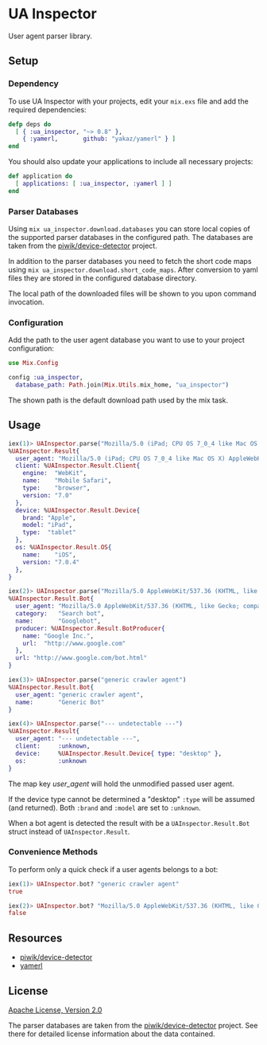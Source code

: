 # UA Inspector

User agent parser library.


## Setup

### Dependency

To use UA Inspector with your projects, edit your `mix.exs` file and add the
required dependencies:

```elixir
defp deps do
  [ { :ua_inspector, "~> 0.8" },
    { :yamerl,       github: "yakaz/yamerl" } ]
end
```

You should also update your applications to include all necessary projects:

```elixir
def application do
  [ applications: [ :ua_inspector, :yamerl ] ]
end
```

### Parser Databases

Using `mix ua_inspector.download.databases` you can store local copies of the
supported parser databases in the configured path. The databases are taken from
the [piwik/device-detector](https://github.com/piwik/device-detector) project.

In addition to the parser databases you need to fetch the short code maps
using `mix ua_inspector.download.short_code_maps`. After conversion to yaml
files they are stored in the configured database directory.

The local path of the downloaded files will be shown to you upon command
invocation.

### Configuration

Add the path to the user agent database you want to use to your project
configuration:

```elixir
use Mix.Config

config :ua_inspector,
  database_path: Path.join(Mix.Utils.mix_home, "ua_inspector")
```

The shown path is the default download path used by the mix task.


## Usage

```elixir
iex(1)> UAInspector.parse("Mozilla/5.0 (iPad; CPU OS 7_0_4 like Mac OS X) AppleWebKit/537.51.1 (KHTML, like Gecko) Version/7.0 Mobile/11B554a Safari/9537.53")
%UAInspector.Result{
  user_agent: "Mozilla/5.0 (iPad; CPU OS 7_0_4 like Mac OS X) AppleWebKit/537.51.1 (KHTML, like Gecko) Version/7.0 Mobile/11B554a Safari/9537.53"
  client: %UAInspector.Result.Client{
    engine:  "WebKit",
    name:    "Mobile Safari",
    type:    "browser",
    version: "7.0"
  },
  device: %UAInspector.Result.Device{
    brand: "Apple",
    model: "iPad",
    type:  "tablet"
  },
  os: %UAInspector.Result.OS{
    name:    "iOS",
    version: "7.0.4"
  },
}

iex(2)> UAInspector.parse("Mozilla/5.0 AppleWebKit/537.36 (KHTML, like Gecko; compatible; Googlebot/2.1; +http://www.google.com/bot.html) Safari/537.36")
%UAInspector.Result.Bot{
  user_agent: "Mozilla/5.0 AppleWebKit/537.36 (KHTML, like Gecko; compatible; Googlebot/2.1; +http://www.google.com/bot.html) Safari/537.36",
  category:   "Search bot",
  name:       "Googlebot",
  producer: %UAInspector.Result.BotProducer{
    name: "Google Inc.",
    url:  "http://www.google.com"
  },
  url: "http://www.google.com/bot.html"
}

iex(3)> UAInspector.parse("generic crawler agent")
%UAInspector.Result.Bot{
  user_agent: "generic crawler agent",
  name:       "Generic Bot"
}

iex(4)> UAInspector.parse("--- undetectable ---")
%UAInspector.Result{
  user_agent: "--- undetectable ---",
  client:     :unknown,
  device:     %UAInspector.Result.Device{ type: "desktop" },
  os:         :unknown
}
```

The map key _user\_agent_ will hold the unmodified passed user agent.

If the device type cannot be determined a "desktop" `:type` will be
assumed (and returned). Both `:brand` and `:model` are set to `:unknown`.

When a bot agent is detected the result with be a `UAInspector.Result.Bot`
struct instead of `UAInspector.Result`.

### Convenience Methods

To perform only a quick check if a user agents belongs to a bot:

```elixir
iex(1)> UAInspector.bot? "generic crawler agent"
true

iex(2)> UAInspector.bot? "Mozilla/5.0 AppleWebKit/537.36 (KHTML, like Gecko; compatible; Googlebot/2.1; +http://www.google.com/bot.html) Safari/537.36"
false
```


## Resources

- [piwik/device-detector](https://github.com/piwik/device-detector)
- [yamerl](https://github.com/yakaz/yamerl)


## License

[Apache License, Version 2.0](http://www.apache.org/licenses/LICENSE-2.0)

The parser databases are taken from the
[piwik/device-detector](https://github.com/piwik/device-detector)
project. See there for detailed license information about the data contained.
